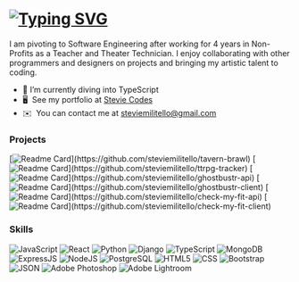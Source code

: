 [![Typing SVG](https://readme-typing-svg.demolab.com?font=Fira+Code&size=30&pause=1000&color=C474C8&vCenter=true&width=435&height=35&lines=Hi+%F0%9F%91%8B+My+name+is+Stevie)](https://git.io/typing-svg)
===================================================================
I am pivoting to Software Engineering after working for 4 years in Non-Profits as a Teacher and Theater Technician. I enjoy collaborating with other programmers and designers on projects and bringing my artistic talent to coding.

* 🌱 I’m currently diving into TypeScript
* 🖥️  See my portfolio at [Stevie Codes](http://steviecodes.com)
* ✉️  You can contact me at [steviemilitello@gmail.com](mailto:steviemilitello@gmail.com)

### Projects

[![Readme Card](https://github-readme-stats.vercel.app/api/pin/?username=steviemilitello&repo=tavern-brawl&theme=react&bg_color=1F222E&title_color=C474C8&hide_border=true&icon_color=F8D866&show_icons=false")](https://github.com/steviemilitello/tavern-brawl)
[![Readme Card](https://github-readme-stats.vercel.app/api/pin/?username=steviemilitello&repo=ttrpg-tracker&theme=react&bg_color=1F222E&title_color=C474C8&hide_border=true&icon_color=F8D866&show_icons=false")](https://github.com/steviemilitello/ttrpg-tracker)
[![Readme Card](https://github-readme-stats.vercel.app/api/pin/?username=steviemilitello&repo=ghostbustr-api&theme=react&bg_color=1F222E&title_color=C474C8&hide_border=true&icon_color=F8D866&show_icons=false")](https://github.com/steviemilitello/ghostbustr-api)
[![Readme Card](https://github-readme-stats.vercel.app/api/pin/?username=steviemilitello&repo=ghostbustr-client&theme=react&bg_color=1F222E&title_color=C474C8&hide_border=true&icon_color=F8D866&show_icons=false")](https://github.com/steviemilitello/ghostbustr-client)
[![Readme Card](https://github-readme-stats.vercel.app/api/pin/?username=steviemilitello&repo=check-my-fit-api&theme=react&bg_color=1F222E&title_color=C474C8&hide_border=true&icon_color=F8D866&show_icons=false")](https://github.com/steviemilitello/check-my-fit-api)
[![Readme Card](https://github-readme-stats.vercel.app/api/pin/?username=steviemilitello&repo=check-my-fit-client&theme=react&bg_color=1F222E&title_color=C474C8&hide_border=true&icon_color=F8D866&show_icons=false")](https://github.com/steviemilitello/check-my-fit-client)

### Skills

![JavaScript](https://img.shields.io/badge/JavaScript-323330?style=for-the-badge&logo=javascript&logoColor=F7DF1E)
![React](https://img.shields.io/badge/React-20232A?style=for-the-badge&logo=react&logoColor=61DAFB)
![Python](https://img.shields.io/badge/Python-FFD43B?style=for-the-badge&logo=python&logoColor=blue)
![Django](https://img.shields.io/badge/Django-092E20?style=for-the-badge&logo=django&logoColor=green)
![TypeScript](https://img.shields.io/badge/TypeScript-007ACC?style=for-the-badge&logo=typescript&logoColor=white)
![MongoDB](https://img.shields.io/badge/MongoDB-4EA94B?style=for-the-badge&logo=mongodb&logoColor=white)
![ExpressJS](https://img.shields.io/badge/Express.js-000000?style=for-the-badge&logo=express&logoColor=white)
![NodeJS](https://img.shields.io/badge/Node.js-339933?style=for-the-badge&logo=nodedotjs&logoColor=white)
![PostgreSQL](https://img.shields.io/badge/PostgreSQL-316192?style=for-the-badge&logo=postgresql&logoColor=white)
![HTML5](https://img.shields.io/badge/HTML5-E34F26?style=for-the-badge&logo=html5&logoColor=white)
![CSS](https://img.shields.io/badge/CSS3-1572B6?style=for-the-badge&logo=css3&logoColor=white)
![Bootstrap](https://img.shields.io/badge/Bootstrap-563D7C?style=for-the-badge&logo=bootstrap&logoColor=white)
![JSON](https://img.shields.io/badge/json-5E5C5C?style=for-the-badge&logo=json&logoColor=white)
![Adobe Photoshop](https://img.shields.io/badge/Adobe%20Photoshop-31A8FF?style=for-the-badge&logo=Adobe%20Photoshop&logoColor=black)
![Adobe Lightroom](https://img.shields.io/badge/Adobe%20Lightroom-31A8FF?style=for-the-badge&logo=Adobe%20Lightroom&logoColor=white)
